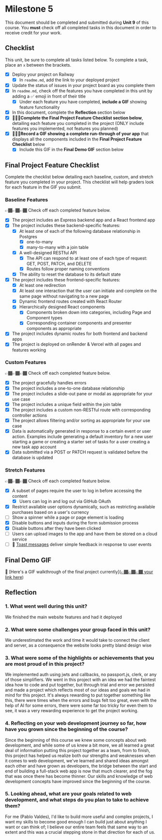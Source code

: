 # Milestone 5

This document should be completed and submitted during **Unit 9** of this course. You **must** check off all completed tasks in this document in order to receive credit for your work.

## Checklist

This unit, be sure to complete all tasks listed below. To complete a task, place an `x` between the brackets.

- [x] Deploy your project on Railway
  - [x] In `readme.md`, add the link to your deployed project
- [x] Update the status of issues in your project board as you complete them
- [x] In `readme.md`, check off the features you have completed in this unit by adding a ✅ emoji in front of their title
  - [x] Under each feature you have completed, **include a GIF** showing feature functionality
- [x] In this document, complete the **Reflection** section below
- [x] 🚩🚩🚩**Complete the Final Project Feature Checklist section below**, detailing each feature you completed in the project (ONLY include features you implemented, not features you planned)
- [x] 🚩🚩🚩**Record a GIF showing a complete run-through of your app** that displays all the components included in the **Final Project Feature Checklist** below
  - [x] Include this GIF in the **Final Demo GIF** section below

## Final Project Feature Checklist

Complete the checklist below detailing each baseline, custom, and stretch feature you completed in your project. This checklist will help graders look for each feature in the GIF you submit.

### Baseline Features

👉🏾👉🏾👉🏾 Check off each completed feature below.

- [x] The project includes an Express backend app and a React frontend app
- [x] The project includes these backend-specific features:
  - [x] At least one of each of the following database relationship in Postgres
    - [x] one-to-many
    - [x] many-to-many with a join table
  - [x] A well-designed RESTful API
    - [x] The API can respond to at least one of each type of request: GET, POST, PATCH, and DELETE
    - [x] Routes follow proper naming conventions
  - [x] The ability to reset the database to its default state
- [x] The project includes these frontend-specific features:
  - [x] At least one redirection
  - [x] At least one interaction that the user can initiate and complete on the same page without navigating to a new page
  - [x] Dynamic frontend routes created with React Router
  - [x] Hierarchically designed React components
    - [x] Components broken down into categories, including Page and Component types
    - [x] Corresponding container components and presenter components as appropriate
- [x] The project includes dynamic routes for both frontend and backend apps
- [x] The project is deployed on onRender & Vercel with all pages and features working

### Custom Features

👉🏾👉🏾👉🏾 Check off each completed feature below.

- [x] The project gracefully handles errors
- [x] The project includes a one-to-one database relationship
- [x] The project includes a slide-out pane or modal as appropriate for your use case
- [x] The project includes a unique field within the join table
- [x] The project includes a custom non-RESTful route with corresponding controller actions
- [x] The project allows filtering and/or sorting as appropriate for your use case
- [x] Data is automatically generated in response to a certain event or user action. Examples include generating a default inventory for a new user starting a game or creating a starter set of tasks for a user creating a new task app account
- [x] Data submitted via a POST or PATCH request is validated before the database is updated

### Stretch Features

👉🏾👉🏾👉🏾 Check off each completed feature below.

- [x] A subset of pages require the user to log in before accessing the content
  - [x] Users can log in and log out via GitHub OAuth
- [x] Restrict available user options dynamically, such as restricting available purchases based on a user's currency
- [ ] Show a spinner while a page or page element is loading
- [x] Disable buttons and inputs during the form submission process
- [x] Disable buttons after they have been clicked
- [ ] Users can upload images to the app and have them be stored on a cloud service
- [ ] 🍞 [Toast messages](https://www.patternfly.org/v3/pattern-library/communication/toast-notifications/index.html) deliver simple feedback in response to user events

## Final Demo GIF

🔗 [Here's a GIF walkthrough of the final project currently]([👉🏾👉🏾👉🏾 your link here](https://i.imgur.com/KHO8TSm.gif))

## Reflection

### 1. What went well during this unit?

We finished the main website features and had it deployed

### 2. What were some challenges your group faced in this unit?

We underestimated the work and time it would take to connect the client and server, as a consequence the website looks pretty bland design wise

### 3. What were some of the highlights or achievements that you are most proud of in this project?

We implemented auth using jwts and callbacks, no passport.js, clerk, or any of those simplifiers. We went in this project with an idea we had the faintest idea how to code and put together, but through trial and error we persisted and made a project which reflects most of our ideas and goals we had in mind for this project. It's always rewarding to put together something like this, there were times when the errors and bugs felt too great, even with the help of AI for some errors, there were some far too tricky for even them to see, it was a very rewarding experience to get the project working.

### 4. Reflecting on your web development journey so far, how have you grown since the beginning of the course?

Since the beginning of this course we knew some concepts about web development, and while some of us knew a bit more, we all learned a great deal of information putting this project together as a team, from to finish, this project has helped us realize both our strengths and weaknesses when it comes to web development, we've learned and shared ideas amongst each other and have grown as developers, the bridge between the start and end of building a full-stack web app is now that much clearer, and the fog that was once there has become thinner. Our skills and knowledge of web development concepts have improved since the beginning of the course.

### 5. Looking ahead, what are your goals related to web development, and what steps do you plan to take to achieve them?

For me (Pablo Valdes), I'd like to build more useful and complex projects, I want my skills to become good enough I can build just about anything I want or can think of; I believe our entire team feels that same way to an extent and this was a crucial stepping stone in that direction for each of us.
